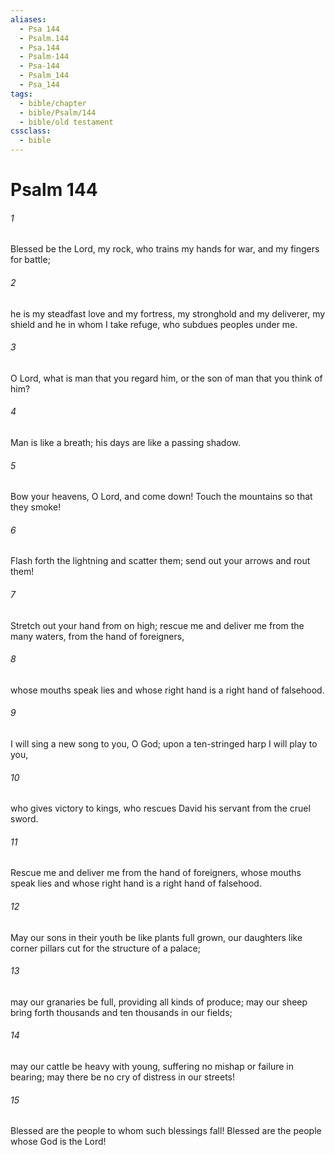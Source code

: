 ```yaml
---
aliases:
  - Psa 144
  - Psalm.144
  - Psa.144
  - Psalm-144
  - Psa-144
  - Psalm_144
  - Psa_144
tags:
  - bible/chapter
  - bible/Psalm/144
  - bible/old testament
cssclass:
  - bible
---
```


# Psalm 144

###### 1
Blessed be the Lord, my rock, who trains my hands for war, and my fingers for battle;
###### 2
he is my steadfast love and my fortress, my stronghold and my deliverer, my shield and he in whom I take refuge, who subdues peoples under me.
###### 3
O Lord, what is man that you regard him, or the son of man that you think of him?
###### 4
Man is like a breath; his days are like a passing shadow.
###### 5
Bow your heavens, O Lord, and come down! Touch the mountains so that they smoke!
###### 6
Flash forth the lightning and scatter them; send out your arrows and rout them!
###### 7
Stretch out your hand from on high; rescue me and deliver me from the many waters, from the hand of foreigners,
###### 8
whose mouths speak lies and whose right hand is a right hand of falsehood.
###### 9
I will sing a new song to you, O God; upon a ten-stringed harp I will play to you,
###### 10
who gives victory to kings, who rescues David his servant from the cruel sword.
###### 11
Rescue me and deliver me from the hand of foreigners, whose mouths speak lies and whose right hand is a right hand of falsehood.
###### 12
May our sons in their youth be like plants full grown, our daughters like corner pillars cut for the structure of a palace;
###### 13
may our granaries be full, providing all kinds of produce; may our sheep bring forth thousands and ten thousands in our fields;
###### 14
may our cattle be heavy with young, suffering no mishap or failure in bearing; may there be no cry of distress in our streets!
###### 15
Blessed are the people to whom such blessings fall! Blessed are the people whose God is the Lord!


